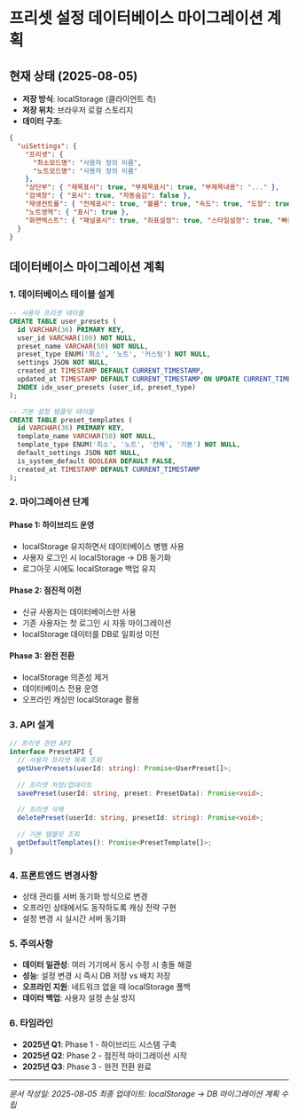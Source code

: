 # 프리셋 설정 데이터베이스 마이그레이션 계획

## 현재 상태 (2025-08-05)
- **저장 방식**: localStorage (클라이언트 측)
- **저장 위치**: 브라우저 로컬 스토리지
- **데이터 구조**: 
```json
{
  "uiSettings": {
    "프리셋": {
      "최소모드명": "사용자 정의 이름",
      "노트모드명": "사용자 정의 이름"
    },
    "상단부": { "제목표시": true, "부제목표시": true, "부제목내용": "..." },
    "검색창": { "표시": true, "자동숨김": false },
    "재생컨트롤": { "전체표시": true, "볼륨": true, "속도": true, "도장": true, "녹화": true },
    "노트영역": { "표시": true },
    "화면텍스트": { "패널표시": true, "좌표설정": true, "스타일설정": true, "빠른설정": true }
  }
}
```

## 데이터베이스 마이그레이션 계획

### 1. 데이터베이스 테이블 설계
```sql
-- 사용자 프리셋 테이블
CREATE TABLE user_presets (
  id VARCHAR(36) PRIMARY KEY,
  user_id VARCHAR(100) NOT NULL,
  preset_name VARCHAR(50) NOT NULL,
  preset_type ENUM('최소', '노트', '커스텀') NOT NULL,
  settings JSON NOT NULL,
  created_at TIMESTAMP DEFAULT CURRENT_TIMESTAMP,
  updated_at TIMESTAMP DEFAULT CURRENT_TIMESTAMP ON UPDATE CURRENT_TIMESTAMP,
  INDEX idx_user_presets (user_id, preset_type)
);

-- 기본 설정 템플릿 테이블
CREATE TABLE preset_templates (
  id VARCHAR(36) PRIMARY KEY,
  template_name VARCHAR(50) NOT NULL,
  template_type ENUM('최소', '노트', '전체', '기본') NOT NULL,
  default_settings JSON NOT NULL,
  is_system_default BOOLEAN DEFAULT FALSE,
  created_at TIMESTAMP DEFAULT CURRENT_TIMESTAMP
);
```

### 2. 마이그레이션 단계

#### Phase 1: 하이브리드 운영
- localStorage 유지하면서 데이터베이스 병행 사용
- 사용자 로그인 시 localStorage → DB 동기화
- 로그아웃 시에도 localStorage 백업 유지

#### Phase 2: 점진적 이전
- 신규 사용자는 데이터베이스만 사용
- 기존 사용자는 첫 로그인 시 자동 마이그레이션
- localStorage 데이터를 DB로 일회성 이전

#### Phase 3: 완전 전환
- localStorage 의존성 제거
- 데이터베이스 전용 운영
- 오프라인 캐싱만 localStorage 활용

### 3. API 설계
```typescript
// 프리셋 관련 API
interface PresetAPI {
  // 사용자 프리셋 목록 조회
  getUserPresets(userId: string): Promise<UserPreset[]>;
  
  // 프리셋 저장/업데이트
  savePreset(userId: string, preset: PresetData): Promise<void>;
  
  // 프리셋 삭제
  deletePreset(userId: string, presetId: string): Promise<void>;
  
  // 기본 템플릿 조회
  getDefaultTemplates(): Promise<PresetTemplate[]>;
}
```

### 4. 프론트엔드 변경사항
- 상태 관리를 서버 동기화 방식으로 변경
- 오프라인 상태에서도 동작하도록 캐싱 전략 구현
- 설정 변경 시 실시간 서버 동기화

### 5. 주의사항
- **데이터 일관성**: 여러 기기에서 동시 수정 시 충돌 해결
- **성능**: 설정 변경 시 즉시 DB 저장 vs 배치 저장
- **오프라인 지원**: 네트워크 없을 때 localStorage 폴백
- **데이터 백업**: 사용자 설정 손실 방지

### 6. 타임라인
- **2025년 Q1**: Phase 1 - 하이브리드 시스템 구축
- **2025년 Q2**: Phase 2 - 점진적 마이그레이션 시작
- **2025년 Q3**: Phase 3 - 완전 전환 완료

---
*문서 작성일: 2025-08-05*
*최종 업데이트: localStorage → DB 마이그레이션 계획 수립*